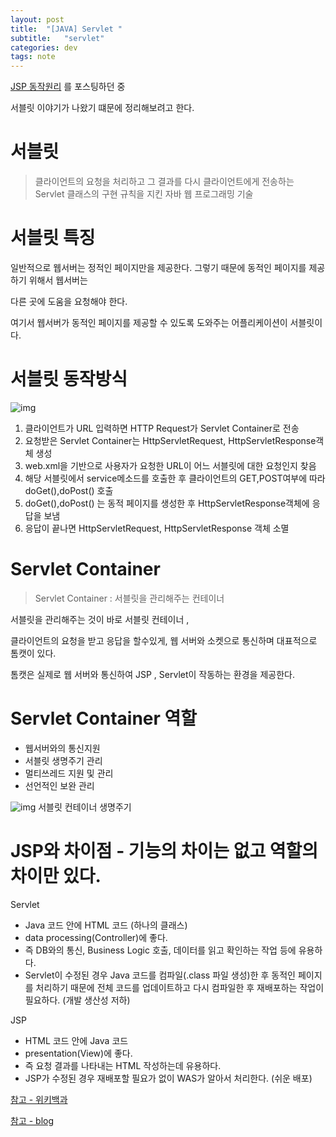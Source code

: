 ```yaml
---
layout: post
title:  "[JAVA] Servlet "
subtitle:   "servlet"
categories: dev
tags: note
---
```



[JSP 동작원리](https://chung10kr.github.io/dev/2021/02/21/JSP_JSTL/) 를 포스팅하던 중


서블릿 이야기가 나왔기 떄문에 정리해보려고 한다.


# 서블릿

> 클라이언트의 요청을 처리하고 그 결과를 다시 클라이언트에게 전송하는 Servlet 클래스의 구현 규칙을 지킨 자바 웹 프로그래밍 기술

# 서블릿 특징

일반적으로 웹서버는 정적인 페이지만을 제공한다. 그렇기 때문에 동적인 페이지를 제공하기 위해서 웹서버는 


다른 곳에 도움을 요청해야 한다.


여기서 웹서버가 동적인 페이지를 제공할 수 있도록 도와주는 어플리케이션이 서블릿이다.


# 서블릿 동작방식

![img](https://chung10kr.github.io/assets/img/2021-02-28-1.PNG)


1. 클라이언트가 URL 입력하면 HTTP Request가 Servlet Container로 전송
2. 요청받은 Servlet Container는 HttpServletRequest, HttpServletResponse객체 생성
3. web.xml을 기반으로 사용자가 요청한 URL이 어느 서블릿에 대한 요청인지 찾음
4. 해당 서블릿에서 service메소드를 호출한 후 클라이언트의 GET,POST여부에 따라 doGet(),doPost() 호출
5. doGet(),doPost() 는 동적 페이지를 생성한 후 HttpServletResponse객체에 응답을 보냄
6. 응답이 끝나면 HttpServletRequest, HttpServletResponse 객체 소멸


# Servlet Container

> Servlet Container : 서블릿을 관리해주는 컨테이너

서블릿을 관리해주는 것이 바로 서블릿 컨테이너 , 


클라이언트의 요청을 받고 응답을 할수있게, 웹 서버와 소켓으로 통신하며 대표적으로 톰캣이 있다.


톰캣은 실제로 웹 서버와 통신하여 JSP , Servlet이 작동하는 환경을 제공한다.



# Servlet Container 역할

- 웹서버와의 통신지원
- 서블릿 생명주기 관리
- 멀티쓰레드 지원 및 관리
- 선언적인 보완 관리 

![img](https://chung10kr.github.io/assets/img/2021-02-28-2.PNG)
서블릿 컨테이너 생명주기



# JSP와 차이점 - 기능의 차이는 없고 역할의 차이만 있다.

Servlet
- Java 코드 안에 HTML 코드 (하나의 클래스)
- data processing(Controller)에 좋다.
- 즉 DB와의 통신, Business Logic 호출, 데이터를 읽고 확인하는 작업 등에 유용하다.
- Servlet이 수정된 경우 Java 코드를 컴파일(.class 파일 생성)한 후 동적인 페이지를 처리하기 때문에 전체 코드를 업데이트하고 다시 컴파일한 후 재배포하는 작업이 필요하다. (개발 생산성 저하)

JSP
- HTML 코드 안에 Java 코드
- presentation(View)에 좋다.
-  즉 요청 결과를 나타내는 HTML 작성하는데 유용하다.
- JSP가 수정된 경우 재배포할 필요가 없이 WAS가 알아서 처리한다. (쉬운 배포)



[참고 - 위키백과](https://ko.wikipedia.org/wiki/%EC%9E%90%EB%B0%94_%EC%84%9C%EB%B8%94%EB%A6%BF)


[참고 - blog](https://mangkyu.tistory.com/14)